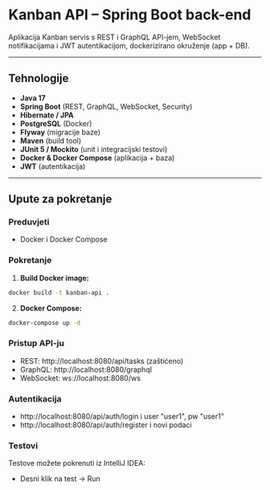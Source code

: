 # Kanban API – Spring Boot back-end

Aplikacija Kanban servis s REST i GraphQL API-jem, WebSocket notifikacijama i JWT autentikacijom, dockerizirano okruženje (app + DB).

---

## Tehnologije

- **Java 17**
- **Spring Boot** (REST, GraphQL, WebSocket, Security)
- **Hibernate / JPA**
- **PostgreSQL** (Docker)
- **Flyway** (migracije baze)
- **Maven** (build tool)
- **JUnit 5 / Mockito** (unit i integracijski testovi)
- **Docker & Docker Compose** (aplikacija + baza)
- **JWT** (autentikacija)

---

## Upute za pokretanje

### Preduvjeti

- Docker i Docker Compose

### Pokretanje

1. **Build Docker image:**

```bash
docker build -t kanban-api .
```

2. **Docker Compose:**

```bash
docker-compose up -d
```

### Pristup API-ju

- REST: http://localhost:8080/api/tasks (zaštićeno)
- GraphQL: http://localhost:8080/graphql
- WebSocket: ws://localhost:8080/ws

### Autentikacija

- http://localhost:8080/api/auth/login i user "user1", pw "user1"
- http://localhost:8080/api/auth/register i novi podaci

### Testovi

Testove možete pokrenuti iz IntelliJ IDEA:
- Desni klik na test → Run